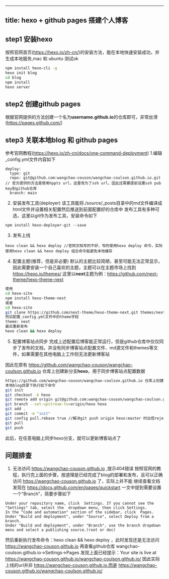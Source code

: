 
---
title: hexo + github pages 搭建个人博客
---

## step1 安装hexo 

按照官网首页(https://hexo.io/zh-cn/)的安装方法，能在本地快速安装成功，并生成本地服务,mac 和 ubuntu 测试ok
```bash
npm install hexo-cli -g
hexo init blog
cd blog
npm install
hexo server
```

## step2 创建github pages
根据官网提供的方法创建一个名为**username.github.io**的仓库即可，非常丝滑(https://pages.github.com/)

## step3 关联本地blog 和 github pages
参考官网教程(https://hexo.io/zh-cn/docs/one-command-deployment)
1.编辑_config.yml文件内容如下
```
deploy:
  type: git
  repo: git@github.com:wangchao-couson/wangchao-coulson.github.io.git // 官方提供的方法是使用hppts url，这里改为了ssh url，因此还需要提前设置ssh pub key到github仓库
  branch: main
```
2. 安装发布工具(deployer)
该工具能将./source/_posts目录中的md文件编译成html文件并设置相关配置然后推送到前面配置好的仓库中
发布工具有多种可选，这里以git作为发布工具，安装命令如下
```
npm install hexo-deployer-git --save
```
3. 发布上线
```
hexo clean && hexo deploy //官网文档写的不好，写的使用hexo deploy 命令，实际使用hexo clean && hexo deploy 组合命令能避免本地缓存
```

4. 配置主题(推荐，但是非必要)
默认的主题比较简陋，甚至可能无法正常显示，因此需要安装一个自己喜欢的主题，主题可以在主题市场上找到 https://hexo.io/themes/
这里以**next**主题为例：https://github.com/next-theme/hexo-theme-next
```bash
使用
cd hexo-site
npm install hexo-theme-next
或者
cd hexo-site
git clone https://github.com/next-theme/hexo-theme-next.git themes/next
然后配置_config.yml文件中的theme字段
theme: next
最后重新发布
hexo clean && hexo deploy
```
5. 配置博客站点同步
完成上述配置后博客能正常运行，但是github仓库中仅仅同步了发布的文档，并没有同步博客站点配置文件、md源文件和themes等文件，如果需要在其他电脑上工作则无法更新博客站

因此在原有 https://github.com/wangchao-couson/wangchao-coulson.github.io 仓库上创建新分支**hexo**，用于同步博客站点配置数据
```bash
https://github.com/wangchao-couson/wangchao-coulson.github.io 仓库上创建新分支**hexo**
本地blog目录下执行如下命令
git init
git checkout -b hexo
git remote add origin git@github.com:wangchao-couson/wangchao-coulson.github.io.git    
git branch --set-upstream-to=origin/hexo hexo   
git add .
git commit -m "init"
git config pull.rebase true //解决git push origin hexo:master 时出现rejected错误
git pull
git push
```

此后，在任意电脑上同步hexo分支，就可以更新博客站点了



## 问题排查
1. 无法访问 https://wangchao-couson.github.io ,提示404错误
按照官网的教程，执行完上面的步骤，按道理是已经完成了blog的部署和发布，且可以正确访问 https://wangchao-couson.github.io 了，实际上并不能
继续查看文档发现在 https://docs.github.com/en/pages/quickstart 一文中提到需要设置 一个“Branch”，简要步骤如下
```
Under your repository name, click  Settings. If you cannot see the "Settings" tab, select the  dropdown menu, then click Settings.
In the "Code and automation" section of the sidebar, click  Pages.
Under "Build and deployment", under "Source", select Deploy from a branch.
Under "Build and deployment", under "Branch", use the branch dropdown menu and select a publishing source.(root or doc)
```
然后重新执行发布命令：hexo clean && hexo deploy ，此时发现还是无法访问 https://wangchao-couson.github.io
再查看github仓库 wangchao-coulson.github.io->Settings->Pages 发现上面已经提示：Your site is live at https://wangchao-couson.github.io/wangchao-coulson.github.io/
因此实际上线的url并非 https://wangchao-couson.github.io,而是 https://wangchao-couson.github.io/wangchao-coulson.github.io/